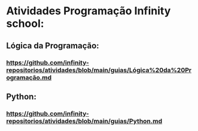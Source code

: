 # Atividades Programação Infinity school:

## Lógica da Programação:
### https://github.com/infinity-repositorios/atividades/blob/main/guias/Lógica%20da%20Programação.md

## Python:
### https://github.com/infinity-repositorios/atividades/blob/main/guias/Python.md
